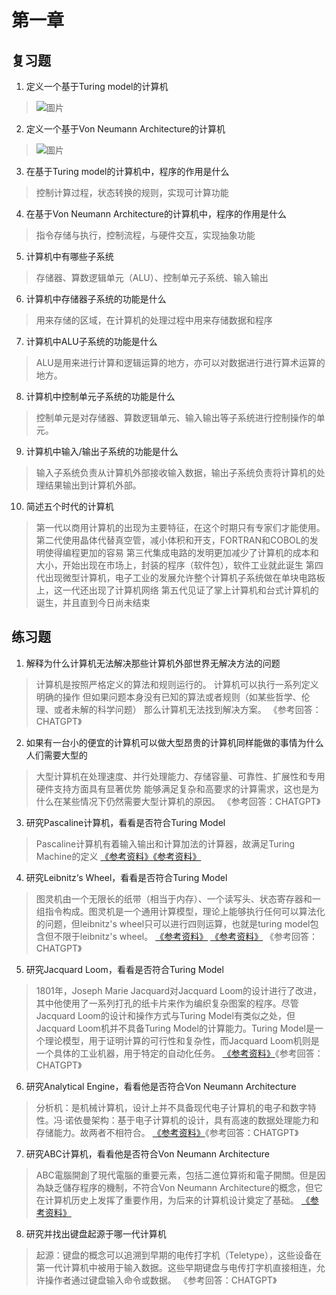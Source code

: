 # 第一章
## 复习题
1. 定义一个基于Turing model的计算机
>![圖片](https://hackmd.io/_uploads/SkbjB6QsR.png)

2. 定义一个基于Von Neumann Architecture的计算机
>![圖片](https://hackmd.io/_uploads/HJHhSpQj0.png)

3. 在基于Turing model的计算机中，程序的作用是什么
> 控制计算过程，状态转换的规则，实现可计算功能

4. 在基于Von Neumann Architecture的计算机中，程序的作用是什么
>指令存储与执行，控制流程，与硬件交互，实现抽象功能

5. 计算机中有哪些子系统
> 存储器、算数逻辑单元（ALU）、控制单元子系统、输入输出

6. 计算机中存储器子系统的功能是什么
> 用来存储的区域，在计算机的处理过程中用来存储数据和程序

7. 计算机中ALU子系统的功能是什么
> ALU是用来进行计算和逻辑运算的地方，亦可以对数据进行进行算术运算的地方。

8. 计算机中控制单元子系统的功能是什么
> 控制单元是对存储器、算数逻辑单元、输入输出等子系统进行控制操作的单元。

9. 计算机中输入/输出子系统的功能是什么
>  输入子系统负责从计算机外部接收输入数据，输出子系统负责将计算机的处理结果输出到计算机外部。

10. 简述五个时代的计算机
> 第一代以商用计算机的出现为主要特征，在这个时期只有专家们才能使用。
> 第二代使用晶体代替真空管，减小体积和开支，FORTRAN和COBOL的发明使得编程更加的容易
> 第三代集成电路的发明更加减少了计算机的成本和大小，开始出现在市场上，封装的程序（软件包），软件工业就此诞生
> 第四代出现微型计算机，电子工业的发展允许整个计算机子系统做在单块电路板上，这一代还出现了计算机网络
> 第五代见证了掌上计算机和台式计算机的诞生，并且直到今日尚未结束



## 练习题
1. 解释为什么计算机无法解决那些计算机外部世界无解决方法的问题
> 计算机是按照严格定义的算法和规则运行的。
> 计算机可以执行一系列定义明确的操作
> 但如果问题本身没有已知的算法或者规则（如某些哲学、伦理、或者未解的科学问题）
> 那么计算机无法找到解决方案。
> 《参考回答：CHATGPT》
>
2. 如果有一台小的便宜的计算机可以做大型昂贵的计算机同样能做的事情为什么人们需要大型的
> 大型计算机在处理速度、并行处理能力、存储容量、可靠性、扩展性和专用硬件支持方面具有显著优势
> 能够满足复杂和高要求的计算需求，这也是为什么在某些情况下仍然需要大型计算机的原因。
> 《参考回答：CHATGPT》
>
3. 研究Pascaline计算机，看看是否符合Turing Model
> Pascaline计算机有着输入输出和计算加法的计算器，故满足Turing Machine的定义
> [《参考资料》](https://zh.wikipedia.org/zh-tw/%E6%BB%BE%E8%BC%AA%E5%BC%8F%E5%8A%A0%E6%B3%95%E5%99%A8)[《参考资料》](https://pansci.asia/archives/186445)
>
4. 研究Leibnitz‘s Wheel，看看是否符合Turing Model
>  图灵机由一个无限长的纸带（相当于内存）、一个读写头、状态寄存器和一组指令构成。图灵机是一个通用计算模型，理论上能够执行任何可以算法化的问题，但leibnitz's wheel只可以进行四则运算，也就是turing model包含但不限于leibnitz's wheel。
> [《参考资料》](https://baike.baidu.hk/item/%E8%90%8A%E5%B8%83%E5%B0%BC%E8%8C%A8%E4%B9%98%E6%B3%95%E5%99%A8/3885233) [《参考资料》](https://www.computerhistory.org/revolution/calculators/1/49) 《参考回答：CHATGPT》
>
5. 研究Jacquard Loom，看看是否符合Turing Model
> 1801年，Joseph Marie Jacquard对Jacquard Loom的设计进行了改进，其中他使用了一系列打孔的纸卡片来作为编织复杂图案的程序。尽管Jacquard Loom的设计和操作方式与Turing Model有类似之处，但Jacquard Loom机并不具备Turing Model的计算能力。Turing Model是一个理论模型，用于证明计算的可行性和复杂性，而Jacquard Loom机则是一个具体的工业机器，用于特定的自动化任务。
> [《参考资料》](https://en.wikipedia.org/wiki/Jacquard_machine)《参考回答：CHATGPT》
>
6. 研究Analytical Engine，看看他是否符合Von Neumann Architecture
> 分析机：是机械计算机，设计上并不具备现代电子计算机的电子和数字特性。冯·诺依曼架构：基于电子计算机的设计，具有高速的数据处理能力和存储能力。故两者不相符合。
> [《参考资料》](https://en.wikipedia.org/wiki/Analytical_engine)《参考回答：CHATGPT》

7. 研究ABC计算机，看看他是否符合Von Neumann Architecture
> ABC電腦開創了現代電腦的重要元素，包括二進位算術和電子開關。但是因為缺乏儲存程序的機制，不符合Von Neumann Architecture的概念，但它在计算机历史上发挥了重要作用，为后来的计算机设计奠定了基础。
>[《参考资料》](https://zh.wikipedia.org/wiki/%E9%98%BF%E5%A1%94%E7%BA%B3%E7%B4%A2%E5%A4%AB-%E8%B4%9D%E7%91%9E%E8%AE%A1%E7%AE%97%E6%9C%BA)
>
8. 研究并找出键盘起源于哪一代计算机
> 起源：键盘的概念可以追溯到早期的电传打字机（Teletype），这些设备在第一代计算机中被用于输入数据。这些早期键盘与电传打字机直接相连，允许操作者通过键盘输入命令或数据。
> 《参考回答：CHATGPT》
>
